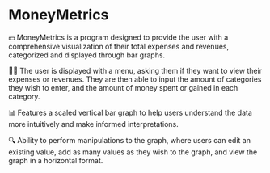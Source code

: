 # MoneyMetrics
💵 MoneyMetrics is a program designed to provide the user with a comprehensive visualization of their total expenses and revenues, categorized and displayed through bar graphs. 

👩‍💻 The user is displayed with a menu, asking them if they want to view their expenses or revenues. They are then able to input the amount of categories they wish to enter, and the amount of money spent or gained in each category. 

📊 Features a scaled vertical bar graph to help users understand the data more intuitively and make informed interpretations.

🔍 Ability to perform manipulations to the graph, where users can edit an existing value, add as many values as they wish to the graph, and view the graph in a horizontal format. 

